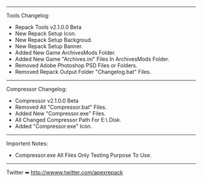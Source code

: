 ****************************************************************************************************************************************************
Tools Changelog:
- Repack Tools v2.1.0.0 Beta
- New Repack Setup Icon.
- New Repack Setup Backgroud.
- New Repack Setup Banner.
- Added New Game ArchivesMods Folder.
- Added New Game "Archives.ini" Files In ArchivesMods Folder.
- Removed Adobe Photoshop PSD Files or Folders.
- Removed Repack Output Folder "Changelog.bat" Files.
****************************************************************************************************************************************************
Compressor Changelog:
- Compressor v2.1.0.0 Beta
- Removed All "Compressor.bat" Files.
- Added New "Compressor.exe" Files.
- All Changed Compressor Path For E:\ Disk.
- Added "Compressor.exe" Icon.
****************************************************************************************************************************************************
Importent Notes:
- Compressor.exe All Files Only Testing Purpose To Use.
****************************************************************************************************************************************************
Twitter ➡ http://wwww.twitter.com/apexrepack
